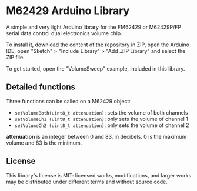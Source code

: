 # M62429 Arduino Library

A simple and very light Arduino library for the FM62429 or M62429P/FP serial data control dual electronics volume chip.

To install it, download the content of the repository in ZIP, open the Arduino IDE, open "Sketch" > "Include Library" > "Add .ZIP Library" and select the ZIP file.

To get started, open the "VolumeSweep" example, included in this library.

## Detailed functions

Three functions can be called on a M62429 object:
* `setVolumeBoth(uint8_t attenuation)`: sets the volume of both channels
* `setVolumeCh1 (uint8_t attenuation)`: only sets the volume of channel 1
* `setVolumeCh2 (uint8_t attenuation)`: only sets the volume of channel 2

**attenuation** is an integer between 0 and 83, in decibels. 0 is the maximum volume and 83 is the minimum.

## License

This library's license is MIT: licensed works, modifications, and larger works may be distributed under different terms and without source code.